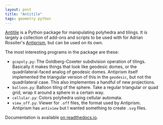 ```yaml
---
layout: post
title: "Antitile"
tags: geometry python
---
```

[Antitile](https://github.com/brsr/antitile) is a Python package for manipulating polyhedra and tilings. It is largely a collection of add-ons and scripts to be used with for Adrian Rossiter's [Antiprism](http://www.antiprism.com/), but can be used on its own.

The most interesting programs in the package are these:

* `gcopoly.py`: The Goldberg-Coxeter subdivision operation of tilings. Basically it makes things that look like geodesic domes, or the quadrilateral-faced analog of geodesic domes. Antiprism itself implemented the triangular version of this in the `geodesic`, but not the quadrilateral case. This also implementes a handful of new projections.
* `balloon.py`: Balloon tiling of the sphere. Take a regular triangular or quad grid, wrap it around a sphere in a certain way.
* `cellular.py`: Colors polyhedra using cellular automata.
* `view_off.py`: Viewer for `.off` files, the format used by Antiprism. Antiprism has `antiview` but I wanted something to create `.svg` files.

Documentation is available [on readthedocs.io](https://antitile.readthedocs.io/en/latest/).
